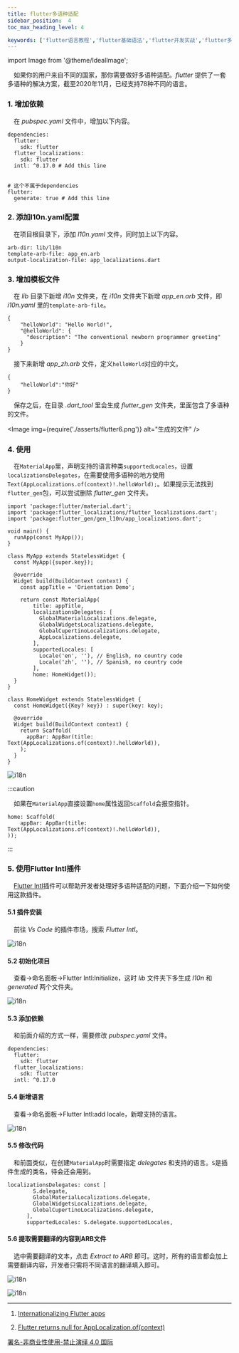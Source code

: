 ```yaml
---
title: flutter多语种适配
sidebar_position:  4
toc_max_heading_level: 4

keywords: ['flutter语言教程','flutter基础语法','flutter开发实战','flutter多语种适配']
---
```


import Image from '@theme/IdealImage';

 如果你的用户来自不同的国家，那你需要做好多语种适配。_flutter_ 提供了一套多语种的解决方案，截至2020年11月，已经支持78种不同的语言。

### 1. 增加依赖

 在 _pubspec.yaml_ 文件中，增加以下内容。

    dependencies:
      flutter:
        sdk: flutter
      flutter_localizations:
        sdk: flutter
      intl: ^0.17.0 # Add this line


    # 这个不属于dependencies
    flutter:
      generate: true # Add this line

### 2. 添加l10n.yaml配置

 在项目根目录下，添加 _l10n.yaml_ 文件，同时加上以下内容。

    arb-dir: lib/l10n
    template-arb-file: app_en.arb
    output-localization-file: app_localizations.dart

### 3. 增加模板文件

 在 _lib_ 目录下新增 _i10n_ 文件夹，在 _i10n_ 文件夹下新增 _app_en.arb_ 文件，即 _i10n.yaml_ 里的`template-arb-file`。

    {
        "helloWorld": "Hello World!",
        "@helloWorld": {
          "description": "The conventional newborn programmer greeting"
        }
    }

 接下来新增 _app_zh.arb_ 文件，定义`helloWorld`对应的中文。

    {
        "helloWorld":"你好"
    }

 保存之后，在目录 _.dart_tool_ 里会生成 _flutter_gen_ 文件夹，里面包含了多语种的文件。

&lt;Image img={require('./asserts/flutter6.png')} alt="生成的文件" /><br />

### 4. 使用

 在`MaterialApp`里，声明支持的语言种类`supportedLocales`，设置`localizationsDelegates`，在需要使用多语种的地方使用`Text(AppLocalizations.of(context)!.helloWorld);`。如果提示无法找到`flutter_gen`包，可以尝试删除 _flutter_gen_ 文件夹。

    import 'package:flutter/material.dart';
    import 'package:flutter_localizations/flutter_localizations.dart';
    import 'package:flutter_gen/gen_l10n/app_localizations.dart';

    void main() {
      runApp(const MyApp());
    }

    class MyApp extends StatelessWidget {
      const MyApp({super.key});

      @override
      Widget build(BuildContext context) {
        const appTitle = 'Orientation Demo';

        return const MaterialApp(
            title: appTitle,
            localizationsDelegates: [
              GlobalMaterialLocalizations.delegate,
              GlobalWidgetsLocalizations.delegate,
              GlobalCupertinoLocalizations.delegate,
              AppLocalizations.delegate,
            ],
            supportedLocales: [
              Locale('en', ''), // English, no country code
              Locale('zh', ''), // Spanish, no country code
            ],
            home: HomeWidget());
      }
    }

    class HomeWidget extends StatelessWidget {
      const HomeWidget({Key? key}) : super(key: key);

      @override
      Widget build(BuildContext context) {
        return Scaffold(
          appBar: AppBar(title: Text(AppLocalizations.of(context)!.helloWorld)),
        );
      }
    }

![i18n](./asserts/flutter_i18n.gif)

:::caution

 如果在`MaterialApp`直接设置`home`属性返回`Scaffold`会报空指针。

    home: Scaffold(
        appBar: AppBar(title: Text(AppLocalizations.of(context)!.helloWorld)),
    ));

:::

### 5. 使用Flutter Intl插件

 [Flutter Intl](https://marketplace.visualstudio.com/items?itemName=localizely.flutter-intl)插件可以帮助开发者处理好多语种适配的问题，下面介绍一下如何使用这款插件。

#### 5.1 插件安装

 前往 _Vs Code_ 的插件市场，搜索 _Flutter Intl_。

![i18n](./asserts/flutter_intl_install.gif)

#### 5.2 初始化项目

 查看→命名面板→Flutter Intl:Initialize，这时 _lib_ 文件夹下多生成 _l10n_ 和 _generated_ 两个文件夹。

![i18n](./asserts/flutter_intl_init.gif)

#### 5.3 添加依赖

 和前面介绍的方式一样，需要修改 _pubspec.yaml_ 文件。

    dependencies:
      flutter:
        sdk: flutter
      flutter_localizations:
        sdk: flutter
      intl: ^0.17.0

#### 5.4 新增语言

 查看→命名面板→Flutter Intl:add locale，新增支持的语言。

![i18n](./asserts/flutter_intl_add.gif)

#### 5.5 修改代码

 和前面类似，在创建`MaterialApp`时需要指定 _delegates_ 和支持的语言。`S`是插件生成的类名，待会还会用到。

    localizationsDelegates: const [
            S.delegate,
            GlobalMaterialLocalizations.delegate,
            GlobalWidgetsLocalizations.delegate,
            GlobalCupertinoLocalizations.delegate,
          ],
          supportedLocales: S.delegate.supportedLocales,

#### 5.6 提取需要翻译的内容到ARB文件

 选中需要翻译的文本，点击 _Extract to ARB_ 即可。这时，所有的语言都会加上需要翻译内容，开发者只需将不同语言的翻译填入即可。

![i18n](./asserts/flutter_intl_extract.gif)


![i18n](./asserts/flutter_intl_tran.gif)

* * *

1.  [Internationalizing Flutter apps](https://docs.flutter.dev/development/accessibility-and-localization/internationalization)

2.  [Flutter returns null for AppLocalization.of(context)](https://stackoverflow.com/questions/68884259/flutter-returns-null-for-applocalization-ofcontext)

[署名-非商业性使用-禁止演绎 4.0 国际](https://creativecommons.org/licenses/by-nc-nd/4.0/deed.zh)
